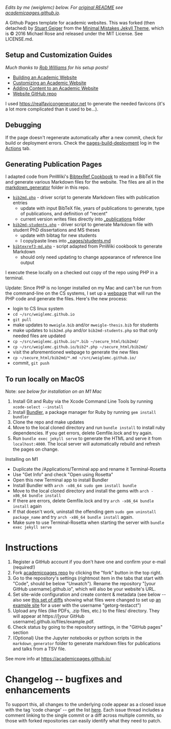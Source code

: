 *Edits by me (weiglemc) below.  For [original README](https://github.com/academicpages/academicpages.github.io/blob/master/README.md) see [academicpages.github.io](https://github.com/academicpages/academicpages.github.io).*

A Github Pages template for academic websites. This was forked (then detached) by [Stuart Geiger](https://github.com/staeiou) from the [Minimal Mistakes Jekyll Theme](https://mmistakes.github.io/minimal-mistakes/), which is © 2016 Michael Rose and released under the MIT License. See LICENSE.md.

## Setup and Customization Guides

*Much thanks to [Rob Williams](https://jayrobwilliams.com) for his setup posts!*

* [Building an Academic Website](https://jayrobwilliams.com/posts/2020/06/academic-website/)
* [Customizing an Academic Website](https://jayrobwilliams.com/posts/2020/07/customizing-website)
* [Adding Content to an Academic Website](https://jayrobwilliams.com/posts/2020/08/website-content/)
* [Website GitHub repo](https://github.com/jayrobwilliams/jayrobwilliams.github.io)

I used <https://realfavicongenerator.net> to generate the needed favicons (it's a lot more complicated than it used to be...).

## Debugging

If the page doesn't regenerate automatically after a new commit, check for build or deployment errors.  Check the [pages-build-deployment](https://github.com/weiglemc/weiglemc.github.io/actions/workflows/pages/pages-build-deployment) log in the [Actions](https://github.com/weiglemc/weiglemc.github.io/actions) tab.

## Generating Publication Pages

I adapted code from PmWiki's [BibtexRef Cookbook](https://www.pmwiki.org/wiki/Cookbook/BibtexRef) to read in a BibTeX file and generate various Markdown files for the website.  The files are all in the [markdown_generator](markdown_generator/) folder in this repo.

* [`bib2md.php`](markdown_generator/bib2md.php) - driver script to generate Markdown files with publication entries
   * update with input BibTeX file, years of publications to generate, type of publications, and definition of "recent"
   * current version writes files directly into [_publications](_publications/) folder
* [`bib2md-students.php`](markdown_generator/bib2md-students.php) - driver script to generate Markdown file with student PhD dissertations and MS theses
  * update with bibtag for new students
  * I copy/paste lines into [_pages/students.md](_pages/students.md)
* [`bibtexref3-md.php`](markdown_generator/bibtexref3-md.php) - script adapted from PmWiki cookbook to generate Markdown
  * should only need updating to change appearance of reference line output

I execute these locally on a checked out copy of the repo using PHP in a terminal.

Update: Since PHP is no longer installed on my Mac and can't be run from the command-line on the CS systems, I set up a [webpage](https://www.cs.odu.edu/~mweigle/bib2md/bib2md.php) that will run the PHP code and generate the files.  Here's the new process:
* login to CS linux system
* `cd ~/src/weiglemc.github.io`
* `git pull`
* make updates to `mweigle.bib` and/or `mweigle-thesis.bib` for students
* make updates to `bib2md.php` and/or `bib2md-students.php` so that only needed files are updated
* `cp ~/src/weiglemc.github.io/*.bib ~/secure_html/bib2md/`
* `cp ~/src/weiglemc.github.io/bib2*.php ~/secure_html/bib2md/`
* visit the aforementioned webpage to generate the new files
* `cp ~/secure_html/bib2md/*.md ~/src/weiglemc.github.io/`
* commit, `git push`

## To run locally on MacOS

Note: *see below for installation on an M1 Mac*

1. Install Git and Ruby via the Xcode Command Line Tools by running `xcode-select --install` 
1. Install [Bundler](https://bundler.io/), a package manager for Ruby by running `gem install bundler`
1. Clone the repo and make updates
1. Move to the local cloned directory and run `bundle install` to install ruby dependencies. If you get errors, delete Gemfile.lock and try again.
1. Run `bundle exec jekyll serve` to generate the HTML and serve it from `localhost:4000`. The local server will automatically rebuild and refresh the pages on change.

Installing on M1

* Duplicate the /Applications/Terminal app and rename it Terminal-Rosetta
* Use "Get Info" and check "Open using Rosetta"
* Open this new Terminal app to install Bundler
* Install Bundler with `arch -x86_64 sudo gem install bundle`
* Move to the local cloned directory and install the gems with `arch -x86_64 bundle install`
* If there are errors, delete Gemfile.lock and try `arch -x86_64 bundle install` again
* If that doesn't work, uninstall the offending gem `sudo gem uninstall package_name` and try `arch -x86_64 bundle install` again.
* Make sure to use Terminal-Rosetta when starting the server with `bundle exec jekyll serve`

# Instructions

1. Register a GitHub account if you don't have one and confirm your e-mail (required!)
1. Fork [academicpages repo](https://github.com/academicpages/academicpages.github.io) by clicking the "fork" button in the top right. 
1. Go to the repository's settings (rightmost item in the tabs that start with "Code", should be below "Unwatch"). Rename the repository "[your GitHub username].github.io", which will also be your website's URL.
1. Set site-wide configuration and create content & metadata (see below -- also see [this set of diffs](http://archive.is/3TPas) showing what files were changed to set up [an example site](https://getorg-testacct.github.io) for a user with the username "getorg-testacct")
1. Upload any files (like PDFs, .zip files, etc.) to the files/ directory. They will appear at https://[your GitHub username].github.io/files/example.pdf.  
1. Check status by going to the repository settings, in the "GitHub pages" section
1. (Optional) Use the Jupyter notebooks or python scripts in the `markdown_generator` folder to generate markdown files for publications and talks from a TSV file.

See more info at https://academicpages.github.io/

# Changelog -- bugfixes and enhancements


To support this, all changes to the underlying code appear as a closed issue with the tag 'code change' -- get the list [here](https://github.com/academicpages/academicpages.github.io/issues?q=is%3Aclosed%20is%3Aissue%20label%3A%22code%20change%22%20). Each issue thread includes a comment linking to the single commit or a diff across multiple commits, so those with forked repositories can easily identify what they need to patch.
